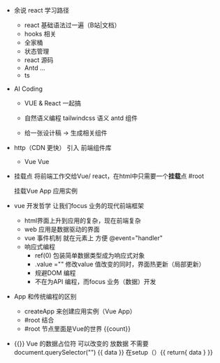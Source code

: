- 余说 react 学习路径
  - react 基础语法过一遍（B站|文档）
  - hooks 相关
  - 全家桶
  - 状态管理
  - react 源码
  - Antd ...
  - ts

- AI Coding
  - VUE & React 一起搞
  - 自然语义编程
    tailwindcss 语义
    antd 组件 

  - 给一张设计稿 -> 生成相关组件

- http（CDN 更快） 引入 前端组件库 
  - Vue
    Vue

- 挂载点
  将前端工作交给Vue/ react，在html中只需要一个**挂载**点 #root

  挂载Vue App 应用实例

- vue 开发哲学 让我们focus 业务的现代前端框架
  - html界面上升到应用的复杂，现在前端复杂
  - web 应用是数据驱动的界面
  - vue 事件机制 就在元素上 方便 @event="handler"
  - 响应式编程
    - ref(0) 包装简单数据类型成为响应式对象
    - .value ="" 修改value 值改变的同时，界面热更新（局部更新）
    - 规避DOM 编程
    - 不在为API 编程，而focus 业务（数据）开发 
- App 和传统编程的区别
  - createApp 来创建应用实例（Vue App）
  - #root 结合
  - #root 节点里面是Vue的世界
    {{count}}
- {{}} Vue 的数据占位符
  可以改变的 
  放数据 不需要document.querySelector("")
  {{ data }}
  在setup（）{{
    return{
        data
    }
  }}